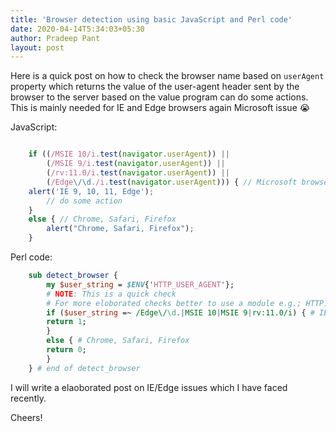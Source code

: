 ```yaml
---
title: 'Browser detection using basic JavaScript and Perl code'
date: 2020-04-14T5:34:03+05:30
author: Pradeep Pant
layout: post
---
```

Here is a quick post on how to check the browser name based on ````userAgent ```` 
property which returns the value of the user-agent header sent by the browser to the server based on the value program can do some actions. This is mainly needed for IE and Edge browsers again Microsoft issue 😭

JavaScript:

````js

	if ((/MSIE 10/i.test(navigator.userAgent)) ||
		(/MSIE 9/i.test(navigator.userAgent)) || 
		(/rv:11.0/i.test(navigator.userAgent)) ||
		(/Edge\/\d./i.test(navigator.userAgent))) { // Microsoft browsers     
	alert('IE 9, 10, 11, Edge');	
		// do some action 
	}	
	else { // Chrome, Safari, Firefox
		alert("Chrome, Safari, Firefox");
	}
````

Perl code:

````perl
	sub detect_browser {
		my $user_string = $ENV{'HTTP_USER_AGENT'};
		# NOTE: This is a quick check 
		# For more eloborated checks better to use a module e.g.; HTTP::BrowserDetect	
		if ($user_string =~ /Edge\/\d.|MSIE 10|MSIE 9|rv:11.0/i) { # IE, Edge	
		return 1;
		}
		else { # Chrome, Safari, Firefox	
		return 0;
		}	
	} # end of detect_browser
````

I will write a elaoborated post on IE/Edge issues which I have faced recently.

Cheers!


